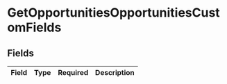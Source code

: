# GetOpportunitiesOpportunitiesCustomFields


## Fields

| Field       | Type        | Required    | Description |
| ----------- | ----------- | ----------- | ----------- |
